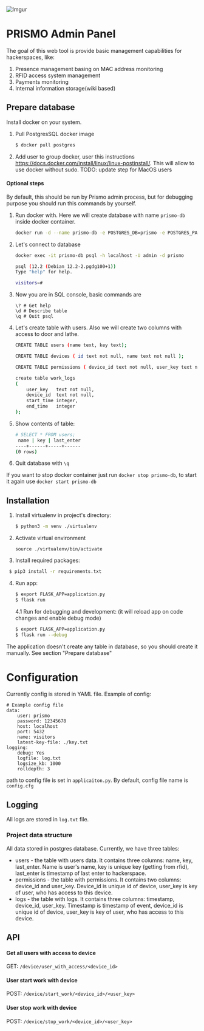 ![Imgur](https://i.imgur.com/V2k2seh.png)

PRISMO Admin Panel
===================

The goal of this web tool is provide basic management capabilities for hackerspaces, like:

1. Presence management basing on MAC address monitoring
2. RFID access system management
3. Payments monitoring
4. Internal information storage(wiki based)

## Prepare database

Install docker on your system.

1. Pull PostgresSQL docker image

   ```bash
   $ docker pull postgres
   ```

2. Add user to group docker, user this instructions https://docs.docker.com/install/linux/linux-postinstall/. This will
   allow to use docker without sudo. TODO: update step for MacOS users

#### Optional steps

By default, this should be run by Prismo admin process, but for debugging purpose you should run this commands by
yourself.

1. Run docker with. Here we will create database with name `prismo-db` inside docker container.

   ```bash
   docker run -d --name prismo-db -e POSTGRES_DB=prismo -e POSTGRES_PASSWORD=<password> -e POSTGRES_USER=admin -p 5432:5432 -v $(pwd)/data:/var/lib/postgresql/data postgres
   ```

2. Let's connect to database

   ```bash
   docker exec -it prismo-db psql -h localhost -U admin -d prismo
   ```
   ```bash
   psql (12.2 (Debian 12.2-2.pgdg100+1))
   Type "help" for help.
   
   visitors=# 
   ```

3. Now you are in SQL console, basic commands are

   ```
   \? # Get help
   \d # Describe table
   \q # Quit psql
   ```

4. Let's create table with users. Also we will create two columns with access to door and lathe.

   ```bash
   CREATE TABLE users (name text, key text);
   ```
   ```bash
   CREATE TABLE devices ( id text not null, name text not null );
   ```
   ```bash
   CREATE TABLE permissions ( device_id text not null, user_key text not null );
   ```
   ```bash
   create table work_logs
   (
       user_key   text not null,
       device_id  text not null,
       start_time integer,
       end_time   integer
   );
   ```

5. Show contents of table:

   ```bash
   # SELECT * FROM users;
    name | key | last_enter 
   ----+------+-----+------
   (0 rows)
   ```

6. Quit database with `\q`

If you want to stop docker container just run `docker stop prismo-db`, to start it again use `docker start prismo-db`

## Installation

1. Install virtualenv in project's directory:
   ```sh
   $ python3 -m venv ./virtualenv
   ```

2. Activate virtual environment

   ```
   source ./virtualenv/bin/activate
   ```

3. Install required packages:

  ```sh
   $ pip3 install -r requirements.txt
  ```

4. Run app:

   ```sh
   $ export FLASK_APP=application.py 
   $ flask run
   ```
   4.1 Run for debugging and development: (it will reload app on code changes and enable debug mode)
   ```sh
   $ export FLASK_APP=application.py 
   $ flask run --debug
    ```

The application doesn't create any table in database, so you should create it manually. See section "Prepare database"

Configuration
=============

Currently config is stored in YAML file. Example of config:

```
# Example config file
data:
    user: prismo
    password: 12345678 
    host: localhost
    port: 5432
    name: visitors
    latest-key-file: ./key.txt
logging:
    debug: Yes
    logfile: log.txt
    logsize_kb: 1000
    rolldepth: 3
```

path to config file is set in `applicaiton.py`. By default, config file name is `config.cfg`

## Logging

All logs are stored in `log.txt` file.

### Project data structure

All data stored in postgres database. Currently, we have three tables:

- users - the table with users data. It contains three columns: name, key, last_enter. Name is user's name, key is
  unique key (getting from rfid), last_enter is timestamp of last enter to hackerspace.
- permissions - the table with permissions. It contains two columns: device_id and user_key. Device_id is unique id of
  device, user_key is key of user, who has access to this device.
- logs - the table with logs. It contains three columns: timestamp, device_id, user_key. Timestamp is timestamp of
  event, device_id is unique id of device, user_key is key of user, who has access to this device.

## API

#### Get all users with access to device

GET: `/device/user_with_access/<device_id>`

#### User start work with device

POST: `/device/start_work/<device_id>/<user_key>`

#### User stop work with device

POST: `/device/stop_work/<device_id>/<user_key>`
